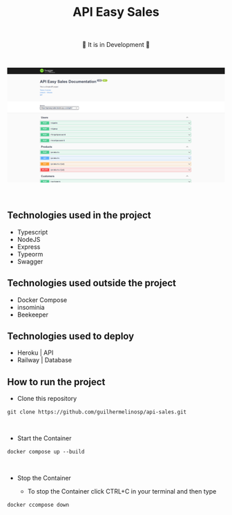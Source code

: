 # <div align="center"> API Easy Sales </div>

</br>

<div align="center">
<p>🚧 It is in Development 🚧</p>

</br>

![image 1](/.github/image.png)

</div>

</br>

## Technologies used in the project

- Typescript
- NodeJS
- Express
- Typeorm
- Swagger

## Technologies used outside the project

- Docker Compose
- insominia
- Beekeeper

## Technologies used to deploy

- Heroku | API
- Railway | Database

## How to run the project

- Clone this repository

```shell
git clone https://github.com/guilhermelinosp/api-sales.git
```

</br>

- Start the Container

```shell
docker compose up --build
```

</br>

- Stop the Container

	- To stop the Container click CTRL+C in your terminal and then type

```shell
docker ccompose down
```


